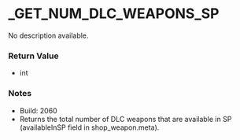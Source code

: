 # _GET_NUM_DLC_WEAPONS_SP

No description available.

### Return Value
* int

### Notes
* Build: 2060
* Returns the total number of DLC weapons that are available in SP (availableInSP field in shop_weapon.meta).

